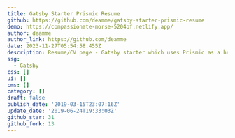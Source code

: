 ```yaml
---
title: Gatsby Starter Prismic Resume
github: https://github.com/deamme/gatsby-starter-prismic-resume
demo: https://compassionate-morse-5204bf.netlify.app/
author: deamme
author_link: https://github.com/deamme
date: 2023-11-27T05:54:58.455Z
description: Resume/CV page - Gatsby starter which uses Prismic as a headless CMS.
ssg:
  - Gatsby
css: []
ui: []
cms: []
category: []
draft: false
publish_date: '2019-03-15T23:07:16Z'
update_date: '2019-06-24T19:33:03Z'
github_star: 31
github_fork: 13
---
```

